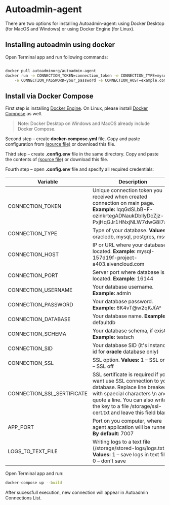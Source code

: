 # Autoadmin-agent

There are two options for installing Autoadmin-agent: using Docker Desktop (for MacOS and Windows) or using Docker Engine (for Linux).


## Installing autoadmin using docker

Open Terminal app and run following commands:

```bash

docker pull autoadminorg/autoadmin-agent
docker run -e CONNECTION_TOKEN=connection_token -e CONNECTION_TYPE=mysql -e CONNECTION_USERNAME=your_username \
    -e CONNECTION_PASSWORD=your_password -e CONNECTION_HOST=example.com autoadminorg/autoadmin-agent
```

## Install via Docker Compose

First step is installing [Docker Engine](https://docker.com).
On Linux, please install [Docker Compose](https://docs.docker.com/compose/install/) as well.
> Note: Docker Desktop on Windows and MacOS already include Docker Compose.

Second step – create **docker-compose.yml** file. 
Copy and paste configuration from [(source file)](https://github.com/Autoadmin-org/autoadmin-agent/blob/master/docker-compose.yml) or download this file.

Third step – create **.config.env** file in the same directory. 
Copy and paste the contents of [(source file)](https://github.com/Autoadmin-org/autoadmin-agent/blob/master/.config.env) or download this file.

Fourth step – open **.config.env** file and specify all required credentials:

|Variable|Description|
|---|---|
|CONNECTION_TOKEN|Unique connection token you received when created connection on main page. **Example:** IqqGdSLbB-F-ozinkrtegADNaukDbIlyDcZjz-PxjHqGJr1HNxjNLW7dwG8I7a4q|
|CONNECTION_TYPE|Type of your database. **Values:** oracledb, mysql, postgres, mssql   |
|CONNECTION_HOST|IP or URL where your database is located. **Example:** mysql-157d19f-project-a403.aivencloud.com  |
|CONNECTION_PORT|Server port where database is located. **Example:** 16144   |
|CONNECTION_USERNAME|Your database username. **Example:** admin |
|CONNECTION_PASSWORD|Your database password. **Example:** 6K4vT@w2qKJ{A^ |
|CONNECTION_DATABASE|Your database name. **Example:** defaultdb |
|CONNECTION_SCHEMA|Your database schema, if exists. **Example:** testsch |
|CONNECTION_SID|Your database SID (it's instance id for **oracle** database only)   |
|CONNECTION_SSL|SSL option. **Values:** 1 – SSL on, 0 – SSL off|
|CONNECTION_SSL_SERTIFICATE|SSL sertificate is required if you want use SSL connection to your database. Replace line breakes with spaecial characters \n and quote a line. You can also write the key to a file /storage/ssl-cert.txt and leave this field blank   |
|APP_PORT|Port on you computer, where agent application will be runned. **By default:** 7007|
|LOGS_TO_TEXT_FILE|Writing logs to a text file (/storage/stored-logs/logs.txt. **Values:** 1 – save logs in text file; 0 – don't save|

Open Terminal app and run:

```sh
docker-compose up --build
```
After sucessfull execution, new connection will appear in Autoadmin Connections List.

